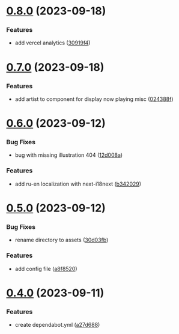 # [0.8.0](https://github.com/thewyolar/portfolio/compare/v0.7.0...v0.8.0) (2023-09-18)


### Features

* add vercel analytics ([30919f4](https://github.com/thewyolar/portfolio/commit/30919f4be3f1a5e12b8e74cb9f7bd4046e90dd0d))



# [0.7.0](https://github.com/thewyolar/portfolio/compare/v0.6.0...v0.7.0) (2023-09-18)


### Features

* add artist to component for display now playing misc ([024388f](https://github.com/thewyolar/portfolio/commit/024388f3a22190f80f3030cf5fabf00b3af115d4))



# [0.6.0](https://github.com/thewyolar/portfolio/compare/v0.5.0...v0.6.0) (2023-09-12)


### Bug Fixes

* bug with missing illustration 404 ([12d008a](https://github.com/thewyolar/portfolio/commit/12d008af5e4ab0f2abcda775460ce20b10225112))


### Features

* add ru-en localization with next-i18next ([b342029](https://github.com/thewyolar/portfolio/commit/b342029e9aa66adc654ffd5fc0bd260e95f1f62c))



# [0.5.0](https://github.com/thewyolar/portfolio/compare/v0.4.0...v0.5.0) (2023-09-12)


### Bug Fixes

* rename directory to assets ([30d03fb](https://github.com/thewyolar/portfolio/commit/30d03fbe1b39316649b407756a64086ae7ae1d37))


### Features

* add config file ([a8f8520](https://github.com/thewyolar/portfolio/commit/a8f8520458d62bee5af455e279304ec14da610ae))



# [0.4.0](https://github.com/thewyolar/portfolio/compare/v0.3.0...v0.4.0) (2023-09-11)


### Features

* create dependabot.yml ([a27d688](https://github.com/thewyolar/portfolio/commit/a27d688120fc8fd1daa0dee8ab1c6133233ee454))



